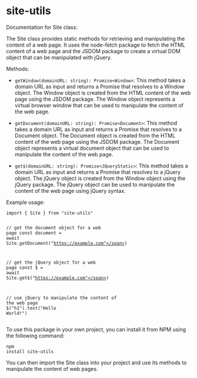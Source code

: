# site-utils
<div class="markdown prose w-full break-words dark:prose-invert light"><p>Documentation for Site class:</p><p>The Site class provides static methods for retrieving and manipulating the content of a web page. It uses the node-fetch package to fetch the HTML content of a web page and the JSDOM package to create a virtual DOM object that can be manipulated with jQuery.</p><p>Methods:</p><ul><li><p><code>getWindow(domainURL: string): Promise&lt;Window&gt;</code>: This method takes a domain URL as input and returns a Promise that resolves to a Window object. The Window object is created from the HTML content of the web page using the JSDOM package. The Window object represents a virtual browser window that can be used to manipulate the content of the web page.</p></li><li><p><code>getDocument(domainURL: string): Promise&lt;Document&gt;</code>: This method takes a domain URL as input and returns a Promise that resolves to a Document object. The Document object is created from the HTML content of the web page using the JSDOM package. The Document object represents a virtual document object that can be used to manipulate the content of the web page.</p></li><li><p><code>get$(domainURL: string): Promise&lt;JQueryStatic&gt;</code>: This method takes a domain URL as input and returns a Promise that resolves to a jQuery object. The jQuery object is created from the Window object using the jQuery package. The jQuery object can be used to manipulate the content of the web page using jQuery syntax.</p></li></ul><p>Example usage:</p><pre><div class="bg-black rounded-md mb-4"><div class="flex items-center relative text-gray-200 bg-gray-800 px-4 py-2 text-xs font-sans justify-between rounded-t-md"></div><div class="p-4 overflow-y-auto"><code class="!whitespace-pre hljs language-javascript"><span class="hljs-keyword">import</span><span class="hljs-title class_"> { Site } </span><span class="hljs-keyword">from</span> <span class="hljs-string">"site-utils"</span>

<span class="hljs-comment">// get the document object for a web page</span>
<span class="hljs-keyword">const</span> document = <span class="hljs-keyword">await</span> <span class="hljs-title class_">Site</span>.<span class="hljs-title function_">getDocument</span>(<span class="hljs-string">"https://example.com"</span>)

<span class="hljs-comment">// get the jQuery object for a web page</span>
<span class="hljs-keyword">const</span> $ = <span class="hljs-keyword">await</span> <span class="hljs-title class_">Site</span>.<span class="hljs-title function_">get$</span>(<span class="hljs-string">"https://example.com"</span>)

<span class="hljs-comment">// use jQuery to manipulate the content of the web page</span>
$(<span class="hljs-string">"h1"</span>).<span class="hljs-title function_">text</span>(<span class="hljs-string">"Hello World!"</span>)
</code></div></div></pre><p>To use this package in your own project, you can install it from NPM using the following command:</p><pre><div class="bg-black rounded-md mb-4"><div class="flex items-center relative text-gray-200 bg-gray-800 px-4 py-2 text-xs font-sans justify-between rounded-t-md"></div><div class="p-4 overflow-y-auto"><code class="!whitespace-pre hljs">npm install site-utils
</code></div></div></pre><p>You can then import the Site class into your project and use its methods to manipulate the content of web pages.</p></div>
